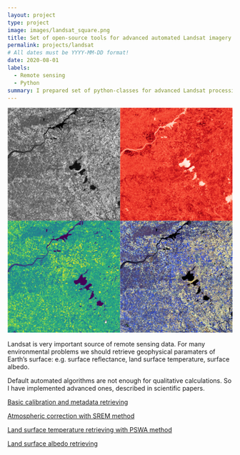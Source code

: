 ```yaml
---
layout: project
type: project
image: images/landsat_square.png
title: Set of open-source tools for advanced automated Landsat imagery processing
permalink: projects/landsat
# All dates must be YYYY-MM-DD format!
date: 2020-08-01
labels:
  - Remote sensing
  - Python
summary: I prepared set of python-classes for advanced Landsat processing
---
```


<img class="ui medium right floated rounded image" src="../images/landsat_square.png">

Landsat is very important source of remote sensing data. For many environmental problems we should retrieve geophysical paramaters of Earth’s surface: e.g. surface reflectance, land surface temperature, surface albedo.

Default automated algorithms are not enough for qualitative calculations. So I have implemented advanced ones, described in scientific papers.

[Basic calibration and metadata retrieving](https://github.com/eduard-kazakov/LandsatBasicUtils)

[Atmospheric correction with SREM method](https://github.com/eduard-kazakov/SREMPy-landsat)

[Land surface temperature retrieving with PSWA method](https://github.com/eduard-kazakov/Landsat8_LST_PSWA)

[Land surface albedo retrieving](https://github.com/eduard-kazakov/Landsat8SimpleAlbedo)